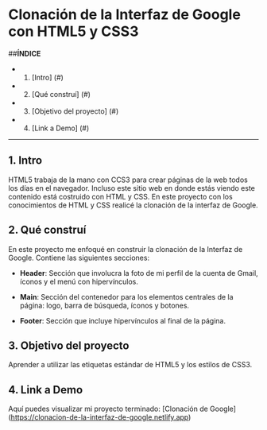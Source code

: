 # Clonación de la Interfaz de Google con HTML5 y CSS3

##**ÍNDICE**

* 1. [Intro] (#)
* 2. [Qué construí] (#)
* 3. [Objetivo del proyecto] (#)
* 4. [Link a Demo] (#)

****

## 1. Intro 

HTML5 trabaja de la mano con CCS3 para crear páginas de la web todos los días en el navegador. Incluso este sitio web en donde estás viendo este contenido está costruido con HTML y CSS. En este proyecto con los conocimientos de HTML y CSS realicé la clonación de la interfaz de Google.

## 2. Qué construí

En este proyecto me enfoqué en construir la clonación de la Interfaz de Google. Contiene las siguientes secciones:
* **Header**: Sección que involucra la foto de mi perfil de la cuenta de Gmail, íconos y el menú con hipervínculos.

* **Main**: Sección del contenedor para los elementos centrales de la página: logo, barra de búsqueda, íconos y botones.

* **Footer**: Sección que incluye hipervínculos al final de la página. 

## 3. Objetivo del proyecto
Aprender a utilizar las etiquetas estándar de HTML5 y los estilos de CSS3. 

## 4. Link a Demo
Aquí puedes visualizar mi proyecto terminado: [Clonación de Google] (https://clonacion-de-la-interfaz-de-google.netlify.app)

